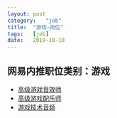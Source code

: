 ```yaml
---
layout:	post
category:	"job"
title:	"游戏-岗位"
tags:	[job]
date:	2019-10-10
---
```

## 网易内推职位类别：游戏
- [高级游戏音效师](http://mobile.bole.netease.com/bole/boleDetail?id=15508&employeeId=346f03c3cda5f04c&key=all)
- [高级游戏配乐师](http://mobile.bole.netease.com/bole/boleDetail?id=15507&employeeId=346f03c3cda5f04c&key=all)
- [游戏技术音频](http://mobile.bole.netease.com/bole/boleDetail?id=13419&employeeId=346f03c3cda5f04c&key=all)
